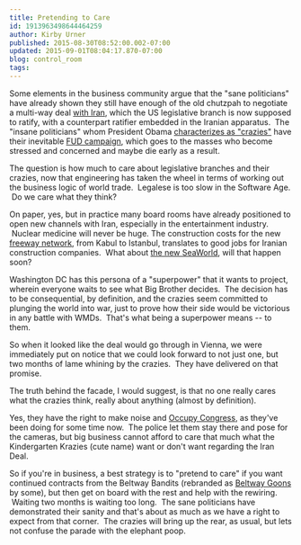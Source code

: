 ```yaml
---
title: Pretending to Care
id: 1913963498644464259
author: Kirby Urner
published: 2015-08-30T08:52:00.002-07:00
updated: 2015-09-01T08:04:17.870-07:00
blog: control_room
tags: 
---
```


Some elements in the business community argue that the "sane politicians" have already shown they still have enough of the old chutzpah to negotiate a multi-way deal [with Iran](http://controlroom.blogspot.com/2009/08/iranian-festival.html), which the US legislative branch is now supposed to ratify, with a counterpart ratifier embedded in the Iranian apparatus.  The "insane politicians" whom President Obama [characterizes as "crazies"](http://www.politico.com/story/2015/08/obama-calls-opponents-of-iran-deal-the-crazies-121701) have their inevitable [FUD campaign](https://en.wikipedia.org/wiki/Fear,_uncertainty_and_doubt), which goes to the masses who become stressed and concerned and maybe die early as a result.

The question is how much to care about legislative branches and their crazies, now that engineering has taken the wheel in terms of working out the business logic of world trade.  Legalese is too slow in the Software Age.  Do we care what they think? 

On paper, yes, but in practice many board rooms have already positioned to open new channels with Iran, especially in the entertainment industry.  Nuclear medicine will never be huge. The construction costs for the new [freeway network](http://worldgame.blogspot.com/2010/08/pycon-tehran.html), from Kabul to Istanbul, translates to good jobs for Iranian construction companies.  What about [the new SeaWorld](http://mybizmo.blogspot.com/2013/04/speculations.html), will that happen soon?

Washington DC has this persona of a "superpower" that it wants to project, wherein everyone waits to see what Big Brother decides.  The decision has to be consequential, by definition, and the crazies seem committed to plunging the world into war, just to prove how their side would be victorious in any battle with WMDs.  That's what being a superpower means -- to them. 

So when it looked like the deal would go through in Vienna, we were immediately put on notice that we could look forward to not just one, but two months of lame whining by the crazies.  They have delivered on that promise.

The truth behind the facade, I would suggest, is that no one really cares what the crazies think, really about anything (almost by definition). 

Yes, they have the right to make noise and [Occupy Congress](http://controlroom.blogspot.com/2012/03/occupy-silicon-valley.html), as they've been doing for some time now.  The police let them stay there and pose for the cameras, but big business cannot afford to care that much what the Kindergarten Krazies (cute name) want or don't want regarding the Iran Deal. 

So if you're in business, a best strategy is to "pretend to care" if you want continued contracts from the Beltway Bandits (rebranded as [Beltway Goons](https://www.google.com/?gws_rd=ssl#safe=off&q=%22Beltway+Goons%22) by some), but then get on board with the rest and help with the rewiring.  Waiting two months is waiting too long.  The sane politicians have demonstrated their sanity and that's about as much as we have a right to expect from that corner.  The crazies will bring up the rear, as usual, but lets not confuse the parade with the elephant poop.